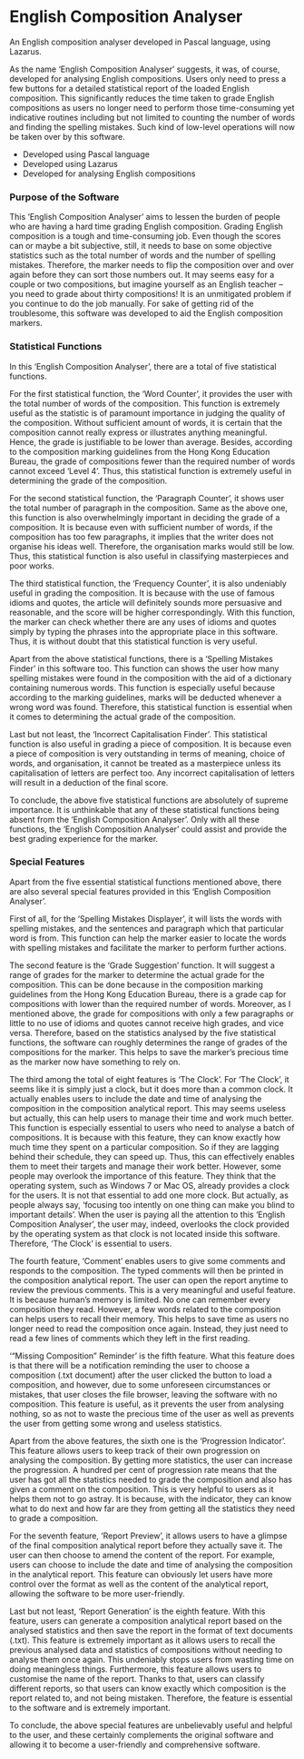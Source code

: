 # English Composition Analyser
An English composition analyser developed in Pascal language, using Lazarus.

As the name ‘English Composition Analyser’ suggests, it was, of course, developed for analysing English compositions. Users only need to press a few buttons for a detailed statistical report of the loaded English composition. This significantly reduces the time taken to grade English compositions as users no longer need to perform those time-consuming yet indicative routines including but not limited to counting the number of words and finding the spelling mistakes. Such kind of low-level operations will now be taken over by this software.
- Developed using Pascal language
- Developed using Lazarus
- Developed for analysing English compositions

### Purpose of the Software

This ‘English Composition Analyser’ aims to lessen the burden of people who are having a hard time grading English composition. Grading English composition is a tough and time-consuming job. Even though the scores can or maybe a bit subjective, still, it needs to base on some objective statistics such as the total number of words and the number of spelling mistakes. Therefore, the marker needs to flip the composition over and over again before they can sort those numbers out. It may seems easy for a couple or two compositions, but imagine yourself as an English teacher – you need to grade about thirty compositions! It is an unmitigated problem if you continue to do the job manually. For sake of getting rid of the troublesome, this software was developed to aid the English composition markers.

### Statistical Functions

In this ‘English Composition Analyser’, there are a total of five statistical functions.

For the first statistical function, the ‘Word Counter’, it provides the user with the total number of words of the composition.  This function is extremely useful as the statistic is of paramount importance in judging the quality of the composition. Without sufficient amount of words, it is certain that the composition cannot really express or illustrates anything meaningful. Hence, the grade is justifiable to be lower than average. Besides, according to the composition marking guidelines from the Hong Kong Education Bureau, the grade of compositions fewer than the required number of words cannot exceed ‘Level 4’. Thus, this statistical function is extremely useful in determining the grade of the composition.

For the second statistical function, the ‘Paragraph Counter’, it shows user the total number of paragraph in the composition. Same as the above one, this function is also overwhelmingly important in deciding the grade of a composition. It is because even with sufficient number of words, if the composition has too few paragraphs, it implies that the writer does not organise his ideas well. Therefore, the organisation marks would still be low. Thus, this statistical function is also useful in classifying masterpieces and poor works.

The third statistical function, the ‘Frequency Counter’, it is also undeniably useful in grading the composition. It is because with the use of famous idioms and quotes, the article will definitely sounds more persuasive and reasonable, and the score will be higher correspondingly. With this function, the marker can check whether there are any uses of idioms and quotes simply by typing the phrases into the appropriate place in this software. Thus, it is without doubt that this statistical function is very useful.

Apart from the above statistical functions, there is a ‘Spelling Mistakes Finder’ in this software too. This function can shows the user how many spelling mistakes were found in the composition with the aid of a dictionary containing numerous words. This function is especially useful because according to the marking guidelines, marks will be deducted whenever a wrong word was found. Therefore, this statistical function is essential when it comes to determining the actual grade of the composition.

Last but not least, the ‘Incorrect Capitalisation Finder’. This statistical function is also useful in grading a piece of composition. It is because even a piece of composition is very outstanding in terms of meaning, choice of words, and organisation, it cannot be treated as a masterpiece unless its capitalisation of letters are perfect too. Any incorrect capitalisation of letters will result in a deduction of the final score.

To conclude, the above five statistical functions are absolutely of supreme importance. It is unthinkable that any of these statistical functions being absent from the ‘English Composition Analyser’. Only with all these functions, the ‘English Composition Analyser’ could assist and provide the best grading experience for the marker.

### Special Features

Apart from the five essential statistical functions mentioned above, there are also several special features provided in this ‘English Composition Analyser’.

First of all, for the ‘Spelling Mistakes Displayer’, it will lists the words with spelling mistakes, and the sentences and paragraph which that particular word is from. This function can help the marker easier to locate the words with spelling mistakes and facilitate the marker to perform further actions.

The second feature is the ‘Grade Suggestion’ function. It will suggest a range of grades for the marker to determine the actual grade for the composition. This can be done because in the composition marking guidelines from the Hong Kong Education Bureau, there is a grade cap for compositions with lower than the required number of words. Moreover, as I mentioned above, the grade for compositions with only a few paragraphs or little to no use of idioms and quotes cannot receive high grades, and vice versa. Therefore, based on the statistics analysed by the five statistical functions, the software can roughly determines the range of grades of the compositions for the marker. This helps to save the marker’s precious time as the marker now have something to rely on.

The third among the total of eight features is ‘The Clock’. For ‘The Clock’, it seems like it is simply just a clock, but it does more than a common clock. It actually enables users to include the date and time of analysing the composition in the composition analytical report. This may seems useless but actually, this can help users to manage their time and work much better. This function is especially essential to users who need to analyse a batch of compositions. It is because with this feature, they can know exactly how much time they spent on a particular composition. So if they are lagging behind their schedule, they can speed up. Thus, this can effectively enables them to meet their targets and manage their work better. However, some people may overlook the importance of this feature. They think that the operating system, such as Windows 7 or Mac OS, already provides a clock for the users. It is not that essential to add one more clock. But actually, as people always say, ‘focusing too intently on one thing can make you blind to important details’. When the user is paying all the attention to this ‘English Composition Analyser’, the user may, indeed, overlooks the clock provided by the operating system as that clock is not located inside this software. Therefore, ‘The Clock’ is essential to users.

The fourth feature, ‘Comment’ enables users to give some comments and responds to the composition. The typed comments will then be printed in the composition analytical report. The user can open the report anytime to review the previous comments. This is a very meaningful and useful feature. It is because human’s memory is limited. No one can remember every composition they read. However, a few words related to the composition can helps users to recall their memory. This helps to save time as users no longer need to read the composition once again. Instead, they just need to read a few lines of comments which they left in the first reading.

‘“Missing Composition” Reminder’ is the fifth feature. What this feature does is  that there will be a notification reminding the user to choose a composition (.txt document) after the user clicked the button to load a composition, and however, due to some unforeseen circumstances or mistakes, that user closes the file browser, leaving the software with no composition. This feature is useful, as it prevents the user from analysing nothing, so as not to waste the precious time of the user as well as prevents the user from getting some wrong and useless statistics.

Apart from the above features, the sixth one is the ‘Progression Indicator’. This feature allows users to keep track of their own progression on analysing the composition. By getting more statistics, the user can increase the progression. A hundred per cent of progression rate means that the user has got all the statistics needed to grade the composition and also has given a comment on the composition. This is very helpful to users as it helps them not to go astray. It is because, with the indicator, they can know what to do next and how far are they from getting all the statistics they need to grade a composition.

For the seventh feature, ‘Report Preview’, it allows users to have a glimpse of the final composition analytical report before they actually save it. The user can then choose to amend the content of the report. For example, users can choose to include the date and time of analysing the composition in the analytical report. This feature can obviously let users have more control over the format as well as the content of the analytical report, allowing the software to be more user-friendly.

Last but not least, ‘Report Generation’ is the eighth feature. With this feature, users can generate a composition analytical report based on the analysed statistics and then save the report in the format of text documents (.txt). This feature is extremely important as it allows users to recall the previous analysed data and statistics of compositions without needing to analyse them once again. This undeniably stops users from wasting time on doing meaningless things. Furthermore, this feature allows users to customise the name of the report. Thanks to that, users can classify different reports, so that users can know exactly which composition is the report related to, and not being mistaken. Therefore, the feature is essential to the software and is extremely important.

To conclude, the above special features are unbelievably useful and helpful to the user, and these certainly complements the original software and allowing it to become a user-friendly and comprehensive software.

